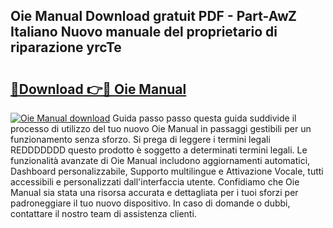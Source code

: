 ## Oie Manual Download gratuit PDF - Part-AwZ Italiano Nuovo manuale del proprietario di riparazione yrcTe

# <h2><a href="http://dfb245.blite.top/?on=Oie+Manual">🔗Download 👉🔴 Oie Manual</a></h2>

[![Oie Manual download](https://i.imgur.com/lujVjoI.png)](http://dfb245.blite.top/?on=Oie+Manual)
Guida passo passo questa guida suddivide il processo di utilizzo del tuo nuovo Oie Manual in passaggi gestibili per un funzionamento senza sforzo. Si prega di leggere i termini legali REDDDDDDD questo prodotto è soggetto a determinati termini legali. Le funzionalità avanzate di Oie Manual includono aggiornamenti automatici, Dashboard personalizzabile, Supporto multilingue e Attivazione Vocale, tutti accessibili e personalizzati dall'interfaccia utente. Confidiamo che Oie Manual sia stata una risorsa accurata e dettagliata per i tuoi sforzi per padroneggiare il tuo nuovo dispositivo. In caso di domande o dubbi, contattare il nostro team di assistenza clienti.
